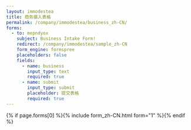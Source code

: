 ```yaml
---
layout: immodestea
title: 商务摄入表格
permalink: /company/immodestea/business_zh-CN/
forms:
  - to: mepndyox
    subject: Business Intake Form!
    redirect: /company/immodestea/sample_zh-CN
    form_engine: formspree
    placeholders: false
    fields: 
      - name: business
        input_type: text
        required: true
      - name: submit
        input_type: submit
        placeholder: 提交表格
        required: true
---
```



<div id="form-wrapper">
	

  {% if page.forms[0] %}{% include form_zh-CN.html form="1" %}{% endif %}





